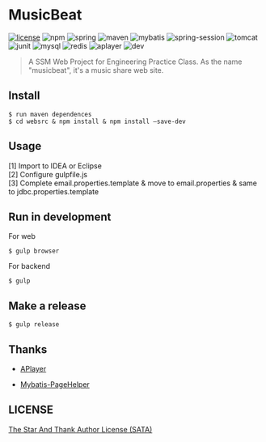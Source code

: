 # MusicBeat

[![license](https://img.shields.io/badge/license-SATA-green.svg)](https://github.com/303Lab/MusicBeat/blob/dev/LICENSE)
![npm](https://img.shields.io/badge/npm-v3.10.10-blue.svg)
![spring](https://img.shields.io/badge/spring-v4.3.6-orange.svg)
![maven](https://img.shields.io/badge/maven-v3.3.9-lightgrey.svg)
![mybatis](https://img.shields.io/badge/mybatis-v3.4.2-red.svg)
![spring-session](https://img.shields.io/badge/spring--session-v1.3.0-brightgreen.svg)
![tomcat](https://img.shields.io/badge/tomcat-v8.5.9-blue.svg)
![junit](https://img.shields.io/badge/junit-v4.12-orange.svg)
![mysql](https://img.shields.io/badge/mysql-v5.7.17-yellow.svg)
![redis](https://img.shields.io/badge/redis-v3.2.100-lightgrey.svg)
![aplayer](https://img.shields.io/badge/aplayer-v1.5.9-red.svg)
![dev](https://img.shields.io/badge/-dev-red.svg)

> A SSM Web Project for Engineering Practice Class. As the name "musicbeat", it's a music share web site.

## Install

```
$ run maven dependences
$ cd websrc & npm install & npm install –save-dev
```

## Usage

[1] Import to IDEA or Eclipse  
[2] Configure gulpfile.js  
[3] Complete email.properties.template & move to email.properties & same to jdbc.properties.template

## Run in development  
For web
```
$ gulp browser
```
For backend
```
$ gulp
```

## Make a release

```
$ gulp release
```

## Thanks

- [APlayer](https://github.com/DIYgod/APlayer)

- [Mybatis-PageHelper](https://github.com/pagehelper/Mybatis-PageHelper)

## LICENSE

[The Star And Thank Author License (SATA)](https://github.com/303Lab/MusicBeat/blob/dev/LICENSE)